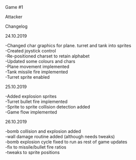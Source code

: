 Game #1

Attacker

Changelog

24.10.2019

-Changed char graphics for plane. turret and tank into sprites  
-Created joystick control  
-Re-positioned charset to retain alphabet  
-Updated some colours and chars  
-Plane movement implemented  
-Tank missile fire implemented  
-Turret sprite enabled  

25.10.2019

-Added explosion sprites  
-Turret bullet fire implemented  
-Sprite to sprite collision detection added  
-Game flow implemented  

26.10.2019

-bomb collision and explosion added  
-wall damage routine added (although needs tweaks)  
-bomb explosion cycle fixed to run as rest of game updates  
-fix to missile/bullet fire ratios  
-tweaks to sprite positions
